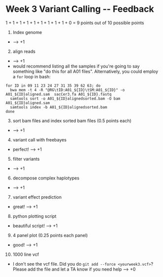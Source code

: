 # Week 3 Variant Calling -- Feedback

1 + 1 + 1 + 1 + 1 + 1 + 1 + 1 + 1 + 0 = 9 points out of 10 possible points

1. Index genome

  * --> +1  

2. align reads

  * --> +1
  * would recommend listing all the samples if you're going to say something like "do this for all A01 files". Alternatively, you could employ a `for` loop in bash:
  ```
  for ID in 09 11 23 24 27 31 35 39 62 63; do
  	bwa mem -t 4 -R "@RG\tID:A01_${ID}\tSM:A01_${ID}" -o A01_${ID}aligned.sam  sacCer3.fa A01_${ID}.fastq
    samtools sort -o A01_${ID}alignedsorted.bam -O bam A01_${ID}aligned.sam
    samtools index -b A01_${ID}alignedsorted.bam
  done
  ```

3. sort bam files and index sorted bam files (0.5 points each)

  * --> +1

4. variant call with freebayes

  * perfect! --> +1

5. filter variants

  * --> +1

6. decompose complex haplotypes

  * --> +1

7. variant effect prediction

  * great! --> +1

8. python plotting script

  * beautiful script! --> +1

9. 4 panel plot (0.25 points each panel)

  * good! --> +1

10. 1000 line vcf

  * I don't see the vcf file. Did you do `git add --force <yourweek3.vcf>`? Please add the file and let a TA know if you need help --> +0
